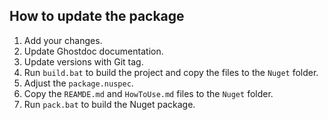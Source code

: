 ## How to update the package

1. Add your changes.
2. Update Ghostdoc documentation.
3. Update versions with Git tag.
4. Run `build.bat` to build the project and copy the files to the `Nuget` folder.
5. Adjust the `package.nuspec`.
6. Copy the `REAMDE.md` and `HowToUse.md` files to the `Nuget` folder.
7. Run `pack.bat` to build the Nuget package.